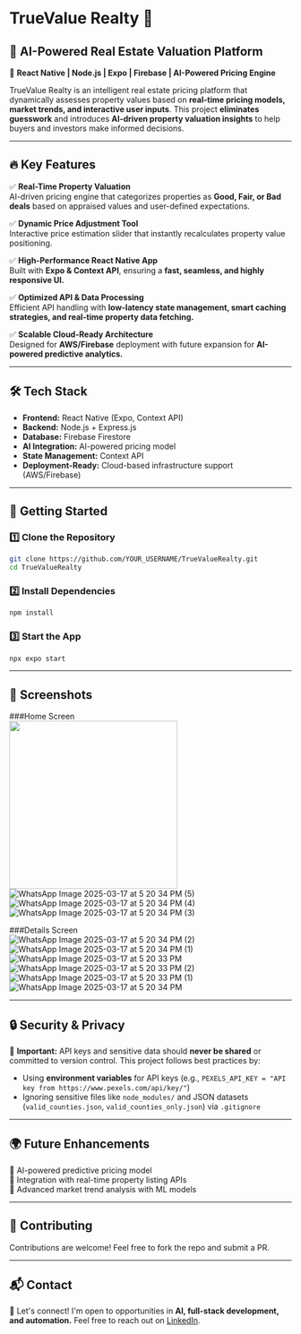 # TrueValue Realty 🏡

## 🚀 AI-Powered Real Estate Valuation Platform

📍 **React Native | Node.js | Expo | Firebase | AI-Powered Pricing Engine**

TrueValue Realty is an intelligent real estate pricing platform that dynamically assesses property values based on **real-time pricing models, market trends, and interactive user inputs**. This project **eliminates guesswork** and introduces **AI-driven property valuation insights** to help buyers and investors make informed decisions.

---

## 🔥 Key Features

✅ **Real-Time Property Valuation**  
AI-driven pricing engine that categorizes properties as **Good, Fair, or Bad deals** based on appraised values and user-defined expectations.

✅ **Dynamic Price Adjustment Tool**  
Interactive price estimation slider that instantly recalculates property value positioning.

✅ **High-Performance React Native App**  
Built with **Expo & Context API**, ensuring a **fast, seamless, and highly responsive UI.**

✅ **Optimized API & Data Processing**  
Efficient API handling with **low-latency state management, smart caching strategies, and real-time property data fetching.**

✅ **Scalable Cloud-Ready Architecture**  
Designed for **AWS/Firebase** deployment with future expansion for **AI-powered predictive analytics.**

---

## 🛠 Tech Stack

- **Frontend:** React Native (Expo, Context API)  
- **Backend:** Node.js + Express.js  
- **Database:** Firebase Firestore  
- **AI Integration:** AI-powered pricing model  
- **State Management:** Context API  
- **Deployment-Ready:** Cloud-based infrastructure support (AWS/Firebase)  

---

## 🚀 Getting Started

### **1️⃣ Clone the Repository**
```sh
git clone https://github.com/YOUR_USERNAME/TrueValueRealty.git
cd TrueValueRealty
```

### **2️⃣ Install Dependencies**
```sh
npm install
```

### **3️⃣ Start the App**
```sh
npx expo start
```

---

## 📸 Screenshots

###Home Screen   
<img src="https://github.com/user-attachments/assets/c08928c3-d8b4-4c31-8c4f-d0832213fb29" width="300"/> 
![WhatsApp Image 2025-03-17 at 5 20 34 PM (5)](https://github.com/user-attachments/assets/8d121fb7-6d17-4df1-b4d1-3c9fa71da9cd)
![WhatsApp Image 2025-03-17 at 5 20 34 PM (4)](https://github.com/user-attachments/assets/ea7c35dc-7a91-42e7-9f1d-e0c7c8a5c1cd)
![WhatsApp Image 2025-03-17 at 5 20 34 PM (3)](https://github.com/user-attachments/assets/68380243-fe06-447b-903f-4d854c5b88db)

###Details Screen   
![WhatsApp Image 2025-03-17 at 5 20 34 PM (2)](https://github.com/user-attachments/assets/35f12791-343e-4d26-ab54-f9892aad9d97)
![WhatsApp Image 2025-03-17 at 5 20 34 PM (1)](https://github.com/user-attachments/assets/81e76a26-f365-4657-ab89-891f0093457a)
![WhatsApp Image 2025-03-17 at 5 20 33 PM](https://github.com/user-attachments/assets/681d0705-29d0-4c51-b269-bf2dbaddbd11)
![WhatsApp Image 2025-03-17 at 5 20 33 PM (2)](https://github.com/user-attachments/assets/1fe051f9-7679-4529-84a6-65fe8e7eb7ca)
![WhatsApp Image 2025-03-17 at 5 20 33 PM (1)](https://github.com/user-attachments/assets/53966c55-4600-444f-9396-7c205dba54e8)
![WhatsApp Image 2025-03-17 at 5 20 34 PM](https://github.com/user-attachments/assets/78413b9a-0357-4131-a80d-a47067f49eec)


---

## 🔒 Security & Privacy

🚨 **Important:** API keys and sensitive data should **never be shared** or committed to version control. This project follows best practices by:
- Using **environment variables** for API keys (e.g., `PEXELS_API_KEY = "API key from https://www.pexels.com/api/key/"`)
- Ignoring sensitive files like `node_modules/` and JSON datasets (`valid_counties.json`, `valid_counties_only.json`) via `.gitignore`

---

## 🌍 Future Enhancements

🚀 AI-powered predictive pricing model  
🚀 Integration with real-time property listing APIs  
🚀 Advanced market trend analysis with ML models  

---

## 🤝 Contributing
Contributions are welcome! Feel free to fork the repo and submit a PR.

---

## 📬 Contact
💬 Let's connect! I'm open to opportunities in **AI, full-stack development, and automation.** Feel free to reach out on [LinkedIn](https://www.linkedin.com/in/YOURPROFILE/).

